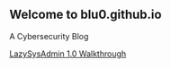 ## Welcome to blu0.github.io

A Cybersecurity Blog

[LazySysAdmin 1.0 Walkthrough](https://blu0.github.io/LSAWalkthrough/)

